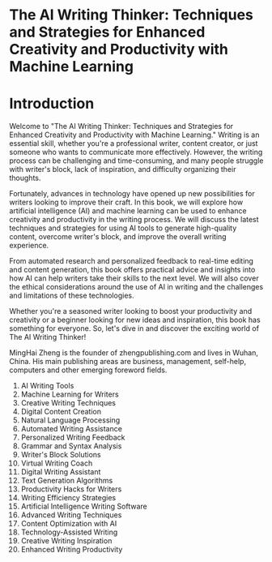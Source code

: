 # The AI Writing Thinker: Techniques and Strategies for Enhanced Creativity and Productivity with Machine Learning

# Introduction

Welcome to "The AI Writing Thinker: Techniques and Strategies for Enhanced Creativity and Productivity with Machine Learning." Writing is an essential skill, whether you're a professional writer, content creator, or just someone who wants to communicate more effectively. However, the writing process can be challenging and time-consuming, and many people struggle with writer's block, lack of inspiration, and difficulty organizing their thoughts.

Fortunately, advances in technology have opened up new possibilities for writers looking to improve their craft. In this book, we will explore how artificial intelligence (AI) and machine learning can be used to enhance creativity and productivity in the writing process. We will discuss the latest techniques and strategies for using AI tools to generate high-quality content, overcome writer's block, and improve the overall writing experience.

From automated research and personalized feedback to real-time editing and content generation, this book offers practical advice and insights into how AI can help writers take their skills to the next level. We will also cover the ethical considerations around the use of AI in writing and the challenges and limitations of these technologies.

Whether you're a seasoned writer looking to boost your productivity and creativity or a beginner looking for new ideas and inspiration, this book has something for everyone. So, let's dive in and discover the exciting world of The AI Writing Thinker!

MingHai Zheng is the founder of zhengpublishing.com and lives in Wuhan, China. His main publishing areas are business, management, self-help, computers and other emerging foreword fields.



1. AI Writing Tools
2. Machine Learning for Writers
3. Creative Writing Techniques
4. Digital Content Creation
5. Natural Language Processing
6. Automated Writing Assistance
7. Personalized Writing Feedback
8. Grammar and Syntax Analysis
9. Writer's Block Solutions
10. Virtual Writing Coach
11. Digital Writing Assistant
12. Text Generation Algorithms
13. Productivity Hacks for Writers
14. Writing Efficiency Strategies
15. Artificial Intelligence Writing Software
16. Advanced Writing Techniques
17. Content Optimization with AI
18. Technology-Assisted Writing
19. Creative Writing Inspiration
20. Enhanced Writing Productivity

